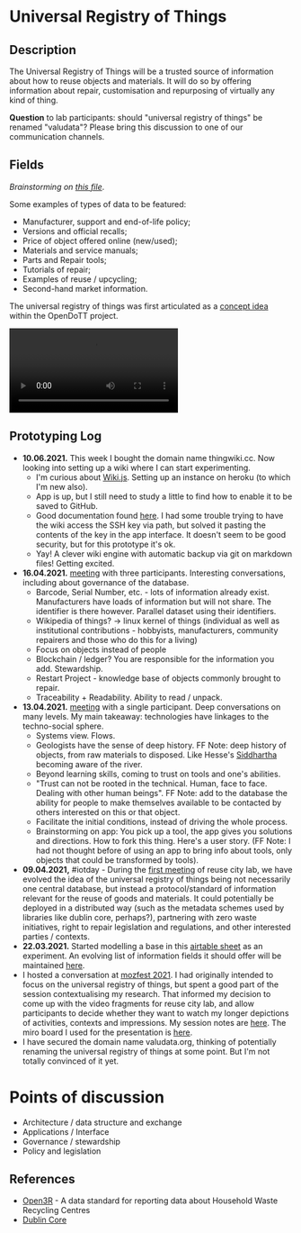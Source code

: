 # Universal Registry of Things

## Description

The Universal Registry of Things will be a trusted source of information about how to reuse objects and materials. It will do so by offering information about repair, customisation and repurposing of virtually any kind of thing.

**Question** to lab participants: should "universal registry of things" be renamed "valudata"? Please bring this discussion to one of our communication channels.

## Fields

*Brainstorming on [this file](fields.md)*.

Some examples of types of data to be featured:

* Manufacturer, support and end-of-life policy;
* Versions and official recalls;
* Price of object offered online (new/used);
* Materials and service manuals;
* Parts and Repair tools;
* Tutorials of repair;
* Examples of reuse / upcycling;
* Second-hand market information.

The universal registry of things was first articulated as a [concept idea](https://is.efeefe.me/concepts/universal-registry-things) within the OpenDoTT project.

![Universal Registry of Things - short video description](prototype_universal-registry.mkv)

## Prototyping Log

- **10.06.2021.** This week I bought the domain name thingwiki.cc. Now looking into setting up a wiki where I can start experimenting. 
	- I'm curious about [Wiki.js](https://js.wiki/get-started). Setting up an instance on heroku (to which I'm new also). 
	- App is up, but I still need to study a little to find how to enable it to be saved to GitHub.
	- Good documentation found [here](https://docs.requarks.io/storage/git). I had some trouble trying to have the wiki access the SSH key via path, but solved it pasting the contents of the key in the app interface. It doesn't seem to be good security, but for this prototype it's ok.
	- Yay! A clever wiki engine with automatic backup via git on markdown files! Getting excited.
- **16.04.2021.** [meeting](../../meetings/20210416-meeting.md) with three participants. Interesting conversations, including about governance of the database.
	- Barcode, Serial Number, etc. - lots of information already exist. Manufacturers have loads of information but will not share. The identifier is there however. Parallel dataset using their identifiers.
	- Wikipedia of things? -> linux kernel of things (individual as well as institutional contributions - hobbyists, manufacturers, community repairers and those who do this for a living)
	- Focus on objects instead of people
	-  Blockchain / ledger? You are responsible for the information you add. Stewardship.
	-  Restart Project - knowledge base of objects commonly brought to repair.
	- Traceability + Readability. Ability to read / unpack.
- **13.04.2021.** [meeting](../../meetings/20210413-meeting.md) with a single participant. Deep conversations on many levels. My main takeaway: technologies have linkages to the techno-social sphere.
  - Systems view. Flows.
  - Geologists have the sense of deep history. FF Note: deep history of objects, from raw materials to disposed. Like Hesse's [Siddhartha](https://www.goodreads.com/book/show/52036.Siddhartha) becoming aware of the river.
  - Beyond learning skills, coming to trust on tools and one's abilities.
  - "Trust can not be rooted in the technical. Human, face to face. Dealing with other human beings". FF Note: add to the database the ability for people to make themselves available to be contacted by others interested on this or that object.
  - Facilitate the initial conditions, instead of driving the whole process.
  - Brainstorming on app: You pick up a tool, the app gives you solutions and directions. How to fork this thing. Here's a user story. (FF Note: I had not thought before of using an app to bring info about tools, only objects that could be transformed by tools).
- **09.04.2021,** #iotday - During the [first meeting](../../meetings/20210409-meeting.md) of reuse city lab, we have evolved the idea of the universal registry of things being not necessarily one central database, but instead a protocol/standard of information relevant for the reuse of goods and materials. It could potentially be deployed in a distributed way (such as the metadata schemes used by libraries like dublin core, perhaps?), partnering with zero waste initiatives, right to repair legislation and regulations, and other interested parties / contexts.
- **22.03.2021.** Started modelling a base in this [airtable sheet](https://airtable.com/invite/l?inviteId=inv2pca3eNBmtT4d6&inviteToken=a6a50be7ff210aebd030eefa11c11b7f11833b4be695ab35aa9eb04cd60e877e) as an experiment. An evolving list of information fields it should offer will be maintained [here](fields.md).
- I hosted a conversation at [mozfest 2021](https://is.efeefe.me/opendott/mozfest-2021). I had originally intended to focus on the universal registry of things, but spent a good part of the session contextualising my research. That informed my decision to come up with the video fragments for reuse city lab, and allow participants to decide whether they want to watch my longer depictions of activities, contexts and impressions. My session notes are [here](https://github.com/opendott-smartcities/II/blob/main/workshops/mozfest/session-notes.md). The miro board I used for the presentation is [here](https://miro.com/app/board/o9J_lQITOhI=/).
- I have secured the domain name valudata.org, thinking of potentially renaming the universal registry of things at some point. But I'm not totally convinced of it yet.

# Points of discussion

- Architecture / data structure and exchange
- Applications / Interface
- Governance / stewardship
- Policy and legislation

## References

- [Open3R](https://github.com/OpenDataManchester/Open3R) - A data standard for reporting data about Household Waste Recycling Centres
- [Dublin Core](https://dublincore.org/specifications/dublin-core/)
